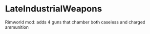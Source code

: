 # LateIndustrialWeapons
Rimworld mod: adds 4 guns that chamber both caseless and charged ammunition
